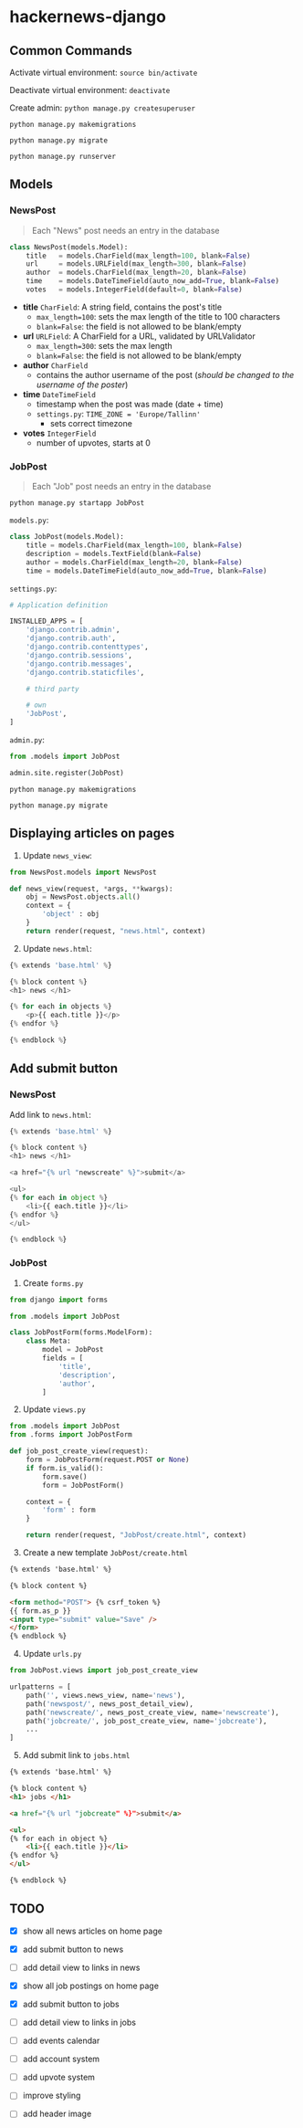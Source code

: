 # hackernews-django

## Common Commands

Activate virtual environment: `source bin/activate`

Deactivate virtual environment: `deactivate`

Create admin: `python manage.py createsuperuser`

`python manage.py makemigrations`

`python manage.py migrate`

`python manage.py runserver`

## Models

### NewsPost

> Each "News" post needs an entry in the database

```python
class NewsPost(models.Model):
    title   = models.CharField(max_length=100, blank=False)
    url     = models.URLField(max_length=300, blank=False)
    author  = models.CharField(max_length=20, blank=False)
    time    = models.DateTimeField(auto_now_add=True, blank=False)
    votes   = models.IntegerField(default=0, blank=False)
```

- **title** `CharField`: A string field, contains the post's title
  - `max_length=100`: sets the max length of the title to 100 characters
  - `blank=False`: the field is not allowed to be blank/empty
- **url** `URLField`: A CharField for a URL, validated by URLValidator
  - `max_length=300`: sets the max length
  - `blank=False`: the field is not allowed to be blank/empty
- **author** `CharField`
  - contains the author username of the post (_should be changed to the username of the poster_)
- **time** `DateTimeField`
  - timestamp when the post was made (date + time)
  - `settings.py`: `TIME_ZONE = 'Europe/Tallinn'`
    - sets correct timezone
- **votes** `IntegerField`
  - number of upvotes, starts at 0

### JobPost

> Each "Job" post needs an entry in the database

`python manage.py startapp JobPost`

`models.py`:

```python
class JobPost(models.Model):
    title = models.CharField(max_length=100, blank=False)
    description = models.TextField(blank=False)
    author = models.CharField(max_length=20, blank=False)
    time = models.DateTimeField(auto_now_add=True, blank=False)
```

`settings.py`:

```py
# Application definition

INSTALLED_APPS = [
    'django.contrib.admin',
    'django.contrib.auth',
    'django.contrib.contenttypes',
    'django.contrib.sessions',
    'django.contrib.messages',
    'django.contrib.staticfiles',

    # third party

    # own
    'JobPost',
]
```

`admin.py`:

```python
from .models import JobPost

admin.site.register(JobPost)
```

`python manage.py makemigrations`

`python manage.py migrate`

## Displaying articles on pages

1. Update `news_view`:

```python
from NewsPost.models import NewsPost

def news_view(request, *args, **kwargs):
    obj = NewsPost.objects.all()
    context = {
        'object' : obj
    }
    return render(request, "news.html", context)
```

2. Update `news.html`:

```python
{% extends 'base.html' %}

{% block content %}
<h1> news </h1>

{% for each in objects %}
    <p>{{ each.title }}</p>
{% endfor %}

{% endblock %}
```

## Add submit button

### NewsPost

Add link to `news.html`:

```python
{% extends 'base.html' %}

{% block content %}
<h1> news </h1>

<a href="{% url "newscreate" %}">submit</a>

<ul>
{% for each in object %}
    <li>{{ each.title }}</li>
{% endfor %}
</ul>

{% endblock %}
```

### JobPost

1. Create `forms.py`

```python
from django import forms

from .models import JobPost

class JobPostForm(forms.ModelForm):
    class Meta:
        model = JobPost
        fields = [
            'title',
            'description',
            'author',
        ]
```

2. Update `views.py`

```python
from .models import JobPost
from .forms import JobPostForm

def job_post_create_view(request):
    form = JobPostForm(request.POST or None)
    if form.is_valid():
        form.save()
        form = JobPostForm()

    context = {
        'form' : form
    }

    return render(request, "JobPost/create.html", context)
```

3. Create a new template `JobPost/create.html`

```html
{% extends 'base.html' %}

{% block content %}

<form method="POST"> {% csrf_token %}
{{ form.as_p }}
<input type="submit" value="Save" />
</form>
{% endblock %}
```

4. Update `urls.py`

```python
from JobPost.views import job_post_create_view

urlpatterns = [
    path('', views.news_view, name='news'),
    path('newspost/', news_post_detail_view),
    path('newscreate/', news_post_create_view, name='newscreate'),
    path('jobcreate/', job_post_create_view, name='jobcreate'),
    ...
]
```

5. Add submit link to `jobs.html`

```html
{% extends 'base.html' %}

{% block content %}
<h1> jobs </h1>

<a href="{% url "jobcreate" %}">submit</a>

<ul>
{% for each in object %}
    <li>{{ each.title }}</li>
{% endfor %}
</ul>

{% endblock %}
```



## TODO

- [x] show all news articles on home page
- [x] add submit button to news
- [ ] add detail view to links in news
- [x] show all job postings on home page
- [x] add submit button to jobs
- [ ] add detail view to links in jobs

- [ ] add events calendar
- [ ] add account system
- [ ] add upvote system

- [ ] improve styling
- [ ] add header image